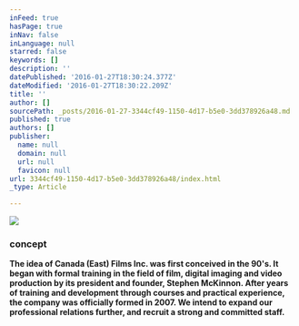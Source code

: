 ```yaml
---
inFeed: true
hasPage: true
inNav: false
inLanguage: null
starred: false
keywords: []
description: ''
datePublished: '2016-01-27T18:30:24.377Z'
dateModified: '2016-01-27T18:30:22.209Z'
title: ''
author: []
sourcePath: _posts/2016-01-27-3344cf49-1150-4d17-b5e0-3dd378926a48.md
published: true
authors: []
publisher:
  name: null
  domain: null
  url: null
  favicon: null
url: 3344cf49-1150-4d17-b5e0-3dd378926a48/index.html
_type: Article

---
```

![](https://the-grid-user-content.s3-us-west-2.amazonaws.com/dbc1ead0-b051-4465-818e-95e1f1ab9565.jpg)

### concept

**The idea of Canada (East) Films Inc. was first conceived in the 90's. It began with formal training in the field of film, digital imaging and video production by its president and founder, Stephen McKinnon. After years of training and development through courses and practical experience, the company was officially formed in 2007\. We intend to expand our professional relations further, and recruit a strong and committed staff.**